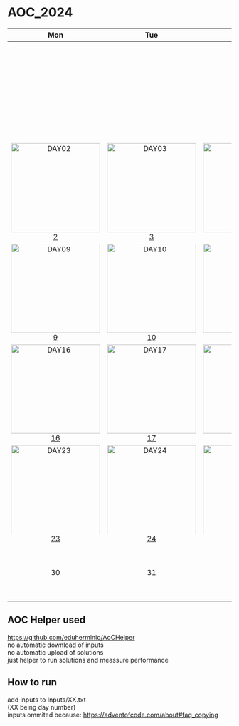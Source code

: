 # AOC_2024

|Mon|Tue|Wed|Thu|Fri|Sat|Sun|
|:-:|:-:|:-:|:-:|:-:|:-:|:-:|
|||||||<a href="Solutions/Day01.cs"><img alt="DAY01" src="https://github.com/user-attachments/assets/ce0d4973-3338-46bf-9567-2626d498353a" width="200px"/></a> [1]|
|<a href="Solutions/Day02.cs"><img alt="DAY02" src="https://github.com/user-attachments/assets/7baf5d60-a0eb-41be-991a-666da7f25825" width="200px"/></a> [2]|<a href="Solutions/Day03.cs"><img alt="DAY03" src="https://github.com/user-attachments/assets/09f210cc-a8ee-434b-acb8-d8e1fbc79546" width="200px"/></a> [3]|<a href="Solutions/Day04.cs"><img alt="DAY04" src="https://github.com/user-attachments/assets/32d5a698-7baf-4274-a0df-f2478d37fdd7" width="200px"/></a> [4]|<a href="Solutions/Day05.cs"><img alt="DAY05" src="https://github.com/user-attachments/assets/15eba7a5-3090-4a7a-8943-18536d51c0f9" width="200px"/></a> [5]|<a href="Solutions/Day06.cs"><img alt="DAY06" src="https://github.com/user-attachments/assets/5c6112f0-0a86-4a7d-978e-632bb16aea59" width="200px"/></a> [6]|<a href="Solutions/Day07.cs"><img alt="DAY07" src="https://github.com/user-attachments/assets/2bd4a35f-d830-426a-b5e6-23dbf3554198" width="200px"/></a> [7]|<a href="Solutions/Day08.cs"><img alt="DAY08" src="https://github.com/user-attachments/assets/a63cc4a3-a14c-4432-ac04-7d2f59dfa260" width="200px"/></a> [8]|
|<a href="Solutions/Day09.cs"><img alt="DAY09" src="https://github.com/user-attachments/assets/dd1d3271-bd0c-4585-ac97-5ec6accb3e6a" width="200px"/></a> [9]|<a href="Solutions/Day10.cs"><img alt="DAY10" src="https://github.com/user-attachments/assets/223645a1-237f-4751-87c8-282d81512445" width="200px"/></a> [10]|<a href="Solutions/Day11.cs"><img alt="DAY11" src="https://github.com/user-attachments/assets/72c184b7-db21-4bd0-9047-a9a2828e37f9" width="200px"/></a> [11]|<a href="Solutions/Day12.cs"><img alt="DAY12" src="https://github.com/user-attachments/assets/b6cf272b-2917-4f3b-9787-6e976d406252" width="200px"/></a> [12]|<a href="Solutions/Day13.cs"><img alt="DAY13" src="https://github.com/user-attachments/assets/668b67d5-75dd-4b0f-8511-53d80707138f" width="200px"/></a> [13]|<a href="Solutions/Day14.cs"><img alt="DAY14" src="https://github.com/user-attachments/assets/1dda6fd5-5bcb-46f5-bef8-f2d4d7f2bd78" width="200px"/></a> [14]|<a href="Solutions/Day15.cs"><img alt="DAY15" src="https://github.com/user-attachments/assets/a70abad3-6297-4453-8526-5649be1e06bb" width="200px"/></a> [15]|
|<a href="Solutions/Day16.cs"><img alt="DAY16" src="https://github.com/user-attachments/assets/fdd883e4-2d95-4b2c-966a-3539fce5f13a" width="200px"/></a> [16]|<a href="Solutions/Day17.cs"><img alt="DAY17" src="https://github.com/user-attachments/assets/78d10abf-c11e-466e-be4b-a49daf4480bd" width="200px"/></a> [17]|<a href="Solutions/Day18.cs"><img alt="DAY18" src="https://github.com/user-attachments/assets/8760f943-fec4-4806-bb74-4855de167a4d" width="200px"/></a> [18]|<a href="Solutions/Day19.cs"><img alt="DAY19" src="https://github.com/user-attachments/assets/8760f943-fec4-4806-bb74-4855de167a4d" width="200px"/></a> [19]|<a href="Solutions/Day20.cs"><img alt="DAY20" src="https://github.com/user-attachments/assets/8760f943-fec4-4806-bb74-4855de167a4d" width="200px"/></a> [20]|<a href="Solutions/Day21.cs"><img alt="DAY21" src="https://github.com/user-attachments/assets/8760f943-fec4-4806-bb74-4855de167a4d" width="200px"/></a> [21]|<a href="Solutions/Day22.cs"><img alt="DAY22" src="https://github.com/user-attachments/assets/8760f943-fec4-4806-bb74-4855de167a4d" width="200px"/></a> [22]|
|<a href="Solutions/Day23.cs"><img alt="DAY23" src="https://github.com/user-attachments/assets/8760f943-fec4-4806-bb74-4855de167a4d" width="200px"/></a> [23]|<a href="Solutions/Day24.cs"><img alt="DAY24" src="https://github.com/user-attachments/assets/8760f943-fec4-4806-bb74-4855de167a4d" width="200px"/></a> [24]|<a href="Solutions/Day25.cs"><img alt="DAY25" src="https://github.com/user-attachments/assets/8760f943-fec4-4806-bb74-4855de167a4d" width="200px"/></a> [25]| 26 | 27 | 28 | 29 |
| 30 | 31 |||||<br><br><br><br><br><br>|

## AOC Helper used
https://github.com/eduherminio/AoCHelper
<br>no automatic download of inputs
<br>no automatic upload of solutions
<br>just helper to run solutions and meassure performance

## How to run
add inputs to Inputs/XX.txt
<br>(XX being day number)
<br>inputs ommited because: https://adventofcode.com/about#faq_copying

[1]:Solutions/Day01.cs
[2]:Solutions/Day02.cs
[3]:Solutions/Day03.cs
[4]:Solutions/Day04.cs
[5]:Solutions/Day05.cs
[6]:Solutions/Day06.cs
[7]:Solutions/Day07.cs
[8]:Solutions/Day08.cs
[9]:Solutions/Day09.cs
[10]:Solutions/Day10.cs
[11]:Solutions/Day11.cs
[12]:Solutions/Day12.cs
[13]:Solutions/Day13.cs
[14]:Solutions/Day14.cs
[15]:Solutions/Day15.cs
[16]:Solutions/Day16.cs
[17]:Solutions/Day17.cs
[18]:Solutions/Day18.cs
[19]:Solutions/Day19.cs
[20]:Solutions/Day20.cs
[21]:Solutions/Day21.cs
[22]:Solutions/Day22.cs
[23]:Solutions/Day23.cs
[24]:Solutions/Day24.cs
[25]:Solutions/Day25.cs
